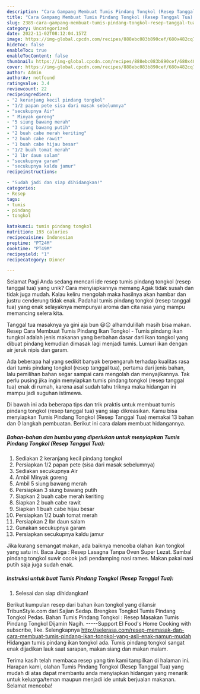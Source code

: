 ```yaml
---
description: "Cara Gampang Membuat Tumis Pindang Tongkol (Resep Tanggal Tua) yang Lezat Sekali, Mengugah Selera"
title: "Cara Gampang Membuat Tumis Pindang Tongkol (Resep Tanggal Tua) yang Lezat Sekali, Mengugah Selera"
slug: 2389-cara-gampang-membuat-tumis-pindang-tongkol-resep-tanggal-tua-yang-lezat-sekali-mengugah-selera
category: Uncategorized
date: 2022-11-02T08:12:04.157Z
image: https://img-global.cpcdn.com/recipes/888ebc083b890cef/680x482cq70/tumis-pindang-tongkol-resep-tanggal-tua-foto-resep-utama.jpg
hideToc: false
enableToc: true
enableTocContent: false
thumbnail: https://img-global.cpcdn.com/recipes/888ebc083b890cef/680x482cq70/tumis-pindang-tongkol-resep-tanggal-tua-foto-resep-utama.jpg
cover: https://img-global.cpcdn.com/recipes/888ebc083b890cef/680x482cq70/tumis-pindang-tongkol-resep-tanggal-tua-foto-resep-utama.jpg
author: Admin
authorAv: notfound
ratingvalue: 3.4
reviewcount: 22
recipeingredient:
- "2 keranjang kecil pindang tongkol"
- "1/2 papan pete sisa dari masak sebelumnya"
- "secukupnya Air"
- " Minyak goreng"
- "5 siung bawang merah"
- "3 siung bawang putih"
- "2 buah cabe merah keriting"
- "2 buah cabe rawit"
- "1 buah cabe hijau besar"
- "1/2 buah tomat merah"
- "2 lbr daun salam"
- "secukupnya garam"
- "secukupnya kaldu jamur"
recipeinstructions:

- "Sudah jadi dan siap dihidangkan!"
categories:
- Resep
tags:
- tumis
- pindang
- tongkol

katakunci: tumis pindang tongkol 
nutrition: 193 calories
recipecuisine: Indonesian
preptime: "PT24M"
cooktime: "PT49M"
recipeyield: "1"
recipecategory: Dinner

---
```



Selamat Pagi Anda sedang mencari ide resep tumis pindang tongkol (resep tanggal tua) yang unik? Cara menyiapkannya memang Agak tidak susah dan tidak juga mudah. Kalau keliru mengolah maka hasilnya akan hambar dan justru cenderung tidak enak. Padahal tumis pindang tongkol (resep tanggal tua) yang enak selayaknya mempunyai aroma dan cita rasa yang mampu memancing selera kita.


Tanggal tua masaknya ya gini aja bun 😃😉 alhamdulillah masih bisa makan. Resep Cara Membuat Tumis Pindang Ikan Tongkol - Tumis pindang ikan tungkol adalah jenis makanan yang berbahan dasar dari ikan tongkol yang dibuat pindang kemudian dimasak lagi menjadi tumis. Lumuri ikan dengan air jeruk nipis dan garam.

Ada beberapa hal yang sedikit banyak berpengaruh terhadap kualitas rasa dari tumis pindang tongkol (resep tanggal tua), pertama dari jenis bahan, lalu pemilihan bahan segar sampai cara mengolah dan menyajikannya. Tak perlu pusing jika ingin menyiapkan tumis pindang tongkol (resep tanggal tua) enak di rumah, karena asal sudah tahu triknya maka hidangan ini mampu jadi suguhan istimewa.


Di bawah ini ada beberapa tips dan trik praktis untuk membuat tumis pindang tongkol (resep tanggal tua) yang siap dikreasikan. Kamu bisa menyiapkan Tumis Pindang Tongkol (Resep Tanggal Tua) memakai 13 bahan dan 0 langkah pembuatan. Berikut ini cara dalam membuat hidangannya.

<!--inarticleads1-->

##### Bahan-bahan dan bumbu yang diperlukan untuk menyiapkan Tumis Pindang Tongkol (Resep Tanggal Tua):

1. Sediakan 2 keranjang kecil pindang tongkol
1. Persiapkan 1/2 papan pete (sisa dari masak sebelumnya)
1. Sediakan secukupnya Air
1. Ambil  Minyak goreng
1. Ambil 5 siung bawang merah
1. Persiapkan 3 siung bawang putih
1. Siapkan 2 buah cabe merah keriting
1. Siapkan 2 buah cabe rawit
1. Siapkan 1 buah cabe hijau besar
1. Persiapkan 1/2 buah tomat merah
1. Persiapkan 2 lbr daun salam
1. Gunakan secukupnya garam
1. Persiapkan secukupnya kaldu jamur


Jika kurang semangat makan, ada baiknya mencoba olahan ikan tongkol yang satu ini. Baca Juga : Resep Lasagna Tanpa Oven Super Lezat. Sambal pindang tongkol suwir cocok jadi pendamping nasi rames. Makan pakai nasi putih saja juga sudah enak. 

<!--inarticleads2-->

##### Instruksi untuk buat Tumis Pindang Tongkol (Resep Tanggal Tua):


1. Selesai dan siap dihidangkan!

Berikut kumpulan resep dari bahan ikan tongkol yang dilansir TribunStyle.com dari Sajian Sedap. Brengkes Tongkol Tumis Pindang Tongkol Pedas. Bahan Tumis Pindang Tongkol : Resep Masakan Tumis Pindang Tongkol Dijamin Nagih. -----Support El Food&#39;s Home Cooking with subscribe, like. Selengkapnya http://selerasa.com/resep-memasak-dan-cara-membuat-tumis-pindang-ikan-tongkol-yang-asli-enak-namun-mudah Hidangan tumis pindang ikan tongkol ada. Tumis pindang tongkol sangat enak dijadikan lauk saat sarapan, makan siang dan makan malam. 

Terima kasih telah membaca resep yang tim kami tampilkan di halaman ini. Harapan kami, olahan Tumis Pindang Tongkol (Resep Tanggal Tua) yang mudah di atas dapat membantu anda menyiapkan hidangan yang menarik untuk keluarga/teman maupun menjadi ide untuk berjualan makanan. Selamat mencoba!

